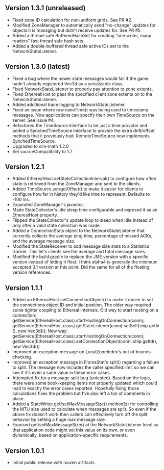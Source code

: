 Version 1.3.1 (unreleased)
--------------
* Fixed zone ID calculation for non-uniform grids.  See PR #2.
* Modified ZoneManager to automatically send "no-change" updates for
    objects it is managing but didn't receive updates for.  See PR #5
* Added a thread-safe BufferedHashSet for creating "one writer, many readers"
    fast thread safe hash sets.
* Added a double-buffered thread safe active IDs set to the NetworkStateListener.    


Version 1.3.0 (latest)
--------------
* Fixed a bug where the newer state messages would fail if the game hadn't
    already registered Vec3d as a serializable class.
* Fixed NetworkStateListener to properly pay attention to zone extents.
* Fixed EtherealHost to pass the specified client zone extents on to the 
    NetworkStateListener.
* Added additional trace logging to NetworkStateListener.
* Fixed an issue where raw nanoTime() was being used to timestamp messages.
    Now applications can specify their own TimeSource on the server.
    See issue #4.
* Refactored the TimeSource interface to be just a time provider and added
    a SynchedTimeSource interface to provide the extra drift/offset methods
    that it previously had.  RemoteTimeSource now implements SynchedTimeSource.
* Upgraded to sim-math 1.2.0
* Set sourceCompatibility to 1.7   


Version 1.2.1
--------------
* Added EtherealHost.setStateCollectionInterval() to configure how often
    state is retrieved from the ZoneManager and sent to the clients.
* Added TimeSource.set/getOffset() to make it easier for clients to configure
    how far in history they'd like time to represent.  Defaults to -100 ms.
* Expanded ZoneManager's javadoc.
* Made StateCollector's idle sleep time configurable and exposed it as
    an EtherealHost property.
* Flipped the StateCollector's update loop to sleep when idle instead of
    only after a valid state collection was made.
* Added a ConnectionStats object to the NetworkStateListener that currently collects
    the average ping time, percentage of missed ACKs, and the average message size.
* Modified the StateReceiver to add message size stats to a Statistics tracker.  This
    let's clients see the average and total message sizes.
* Modified the build.gradle to replace the JME version with a specific 
    version instead of letting it float.  I think alpha4 is generally
    the minimum accepted 3.1 version at this point. 
    Did the same for all of the floating version references.
    

Version 1.1.1
--------------
* Added an EtherealHost.setConnectionObject() to make it easier
    to set the connections object ID and initial position.  The older
    way required some tighter coupling to Ethereal internals.
    Old way to start hosting on a connection:
        getService(EtherealHost.class).startHostingOnConnection(conn);
        getService(EtherealHost.class).getStateListener(conn).setSelf(ship.getId(), new Vec3d());
    New way:
        getService(EtherealHost.class).startHostingOnConnection(conn);
        getService(EtherealHost.class).setConnectionObject(conn, ship.getId(), new Vec3d())
* Improved an exception message on LocalZoneIndex's out of bounds checking.    
* Improved an exception message in FrameStat's split() regarding a failure to split.  The message
    now includes the caller specified limit so we can see if it's even a sane value in these
    error cases.
* Attempted fix for a message split bug (untested).  Based on the logic, there were some
    book-keeping items not properly updated which could lead to exactly the error cases
    reported.  Hopefully fixing those calculations fixes the problem but I've also left
    a ton of comments in place.
* Added a StateWriter.get/setMaxMessageSize() method(s) for controlling the MTU size used
    to calculate when messages are split.  So even if the above fix doesn't work then callers
    can effectively turn off the split behavior by setting a huge max message size.     
* Exposed get/setMaxMessageSize() at the NetworkStateListener level so that application code
    might set this value on its own, or even dynamically, based on application-specific
    requirements.


Version 1.0.1
--------------
* Initial public release with maven artifacts
